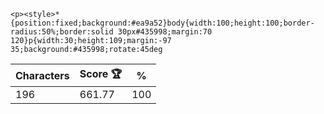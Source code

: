 `<p><style>*{position:fixed;background:#ea9a52}body{width:100;height:100;border-radius:50%;border:solid 30px#435998;margin:70 120}p{width:30;height:109;margin:-97 35;background:#435998;rotate:45deg`

| Characters | Score 🏆 | %   |
| ---------- | -------- | --- |
| 196        | 661.77   | 100 |
